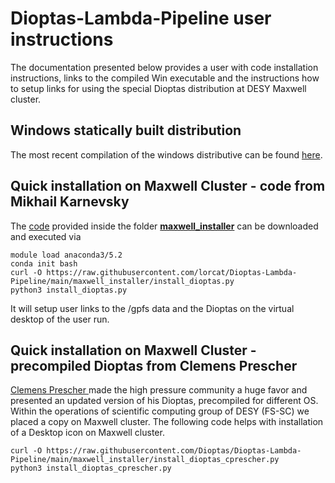 # Dioptas-Lambda-Pipeline user instructions

The documentation  presented below provides a user with code installation instructions, links to the compiled Win executable and the instructions how to setup links for using the special Dioptas distribution at DESY Maxwell cluster.

## Windows statically built distribution

The most recent compilation of the windows distributive can be found [here](https://github.com/karnevskiy/Dioptas/releases/tag/0.5.1-05).

## Quick installation on Maxwell Cluster - code from Mikhail Karnevsky
The [code](https://github.com/lorcat/Dioptas-Lambda-Pipeline/blob/main/maxwell_installer/install_dioptas.py) provided inside the folder **[maxwell_installer](https://github.com/lorcat/Dioptas-Lambda-Pipeline/tree/main/maxwell_installer)** can be downloaded and executed via
    
    module load anaconda3/5.2
    conda init bash
    curl -O https://raw.githubusercontent.com/lorcat/Dioptas-Lambda-Pipeline/main/maxwell_installer/install_dioptas.py
	python3 install_dioptas.py


It will setup user links to the /gpfs data and the Dioptas on the virtual desktop of the user run.

## Quick installation on Maxwell Cluster - precompiled Dioptas from Clemens Prescher

[Clemens Prescher ](http://www.clemensprescher.com/programs/dioptas) made the high pressure community a huge favor and presented an updated version of his  Dioptas, precompiled for different OS.
Within the operations of scientific computing group of DESY (FS-SC) we placed a copy on Maxwell cluster. The following code helps with installation of a Desktop icon on Maxwell cluster.

    curl -O https://raw.githubusercontent.com/Dioptas/Dioptas-Lambda-Pipeline/main/maxwell_installer/install_dioptas_cprescher.py
	python3 install_dioptas_cprescher.py
